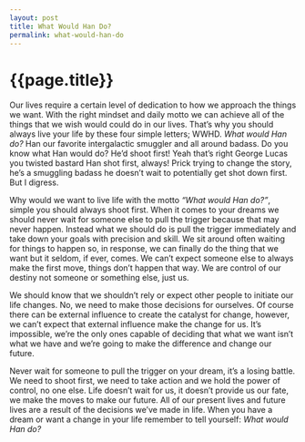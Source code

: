 ```yaml
---
layout: post
title: What Would Han Do?
permalink: what-would-han-do
---
```


# {{page.title}}

Our lives require a certain level of dedication to how we approach the things we want. With the right mindset and daily motto we can achieve all of the things that we wish would could do in our lives. That’s why you should always live your life by these four simple letters; WWHD. *What would Han do?* Han our favorite intergalactic smuggler and all around badass. Do you know what Han would do? He’d shoot first! Yeah that’s right George Lucas you twisted bastard Han shot first, always! Prick trying to change the story, he’s a smuggling badass he doesn’t wait to potentially get shot down first. But I digress.

Why would we want to live life with the motto *“What would Han do?”*, simple you should always shoot first. When it comes to your dreams we should never wait for someone else to pull the trigger because that may never happen. Instead what we should do is pull the trigger immediately and take down your goals with precision and skill. We sit around often waiting for things to happen so, in response, we can finally do the thing that we want but it seldom, if ever, comes. We can’t expect someone else to always make the first move, things don’t happen that way. We are control of our destiny not someone or something else, just us.

We should know that we shouldn’t rely or expect other people to initiate our life changes. No, we need to make those decisions for ourselves. Of course there can be external influence to create the catalyst for change, however, we can’t expect that external influence make the change for us. It’s impossible, we’re the only ones capable of deciding that what we want isn’t what we have and we’re going to make the difference and change our future.

Never wait for someone to pull the trigger on your dream, it’s a losing battle. We need to shoot first, we need to take action and we hold the power of control, no one else. Life doesn’t wait for us, it doesn’t provide us our fate, we make the moves to make our future. All of our present lives and future lives are a result of the decisions we’ve made in life. When you have a dream or want a change in your life remember to tell yourself: *What would Han do?*
